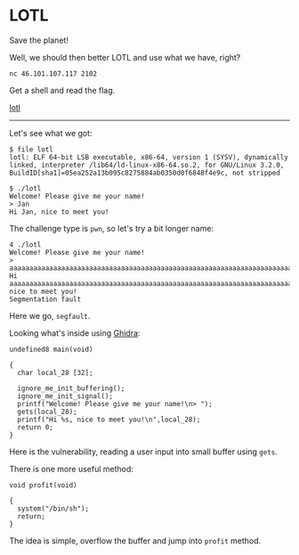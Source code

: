 # LOTL
Save the planet!

Well, we should then better LOTL and use what we have, right?

```
nc 46.101.107.117 2102
```

Get a shell and read the flag.

[lotl](lotl)

---

Let's see what we got:
```
$ file lotl
lotl: ELF 64-bit LSB executable, x86-64, version 1 (SYSV), dynamically linked, interpreter /lib64/ld-linux-x86-64.so.2, for GNU/Linux 3.2.0, BuildID[sha1]=05ea252a13b095c8275884ab0350d0f6848f4e9c, not stripped

$ ./lotl
Welcome! Please give me your name!
> Jan
Hi Jan, nice to meet you!
```

The challenge type is `pwn`, so let's try a bit longer name:
```
4 ./lotl
Welcome! Please give me your name!
> aaaaaaaaaaaaaaaaaaaaaaaaaaaaaaaaaaaaaaaaaaaaaaaaaaaaaaaaaaaaaaaaaaaaaaaaaaaaaaaaaaaaaaaaaaaaaaaaaaaaaaaaaaaaaaa
Hi aaaaaaaaaaaaaaaaaaaaaaaaaaaaaaaaaaaaaaaaaaaaaaaaaaaaaaaaaaaaaaaaaaaaaaaaaaaaaaaaaaaaaaaaaaaaaaaaaaaaaaaaaaaaaaa, nice to meet you!
Segmentation fault
```

Here we go, `segfault`.

Looking what's inside using [Ghidra](https://ghidra-sre.org/):

```
undefined8 main(void)

{
  char local_28 [32];
  
  ignore_me_init_buffering();
  ignore_me_init_signal();
  printf("Welcome! Please give me your name!\n> ");
  gets(local_28);
  printf("Hi %s, nice to meet you!\n",local_28);
  return 0;
}
```

Here is the vulnerability, reading a user input into small buffer using `gets`.

There is one more useful method:
```
void profit(void)

{
  system("/bin/sh");
  return;
}
```

The idea is simple, overflow the buffer and jump into `profit` method.